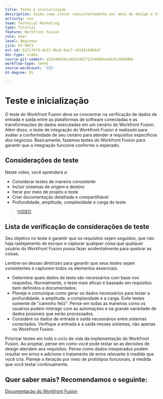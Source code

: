 ```yaml
---
title: Teste e inicialização
description: Saiba como iterar consistentemente por meio de design e teste e criar documentação detalhada e compartilhável ao usar o [!DNL Adobe Workfront Fusion].
activity: use
team: Technical Marketing
type: Tutorial
feature: Workfront Fusion
role: User
level: Beginner
jira: KT-9073
exl-id: 627c767d-de31-4bc6-bac7-c8143c0dbbaf
doc-type: video
source-git-commit: a25a49e59ca483246271214886ea4dc9c10e8d66
workflow-type: tm+mt
source-wordcount: '325'
ht-degree: 0%

---
```


# Teste e inicialização

O teste do Workfront Fusion deve se concentrar na verificação de dados de entrada e saída entre as plataformas de software conectadas e as transformações de dados executadas em um cenário do Workfront Fusion. Além disso, o teste de integração do Workfront Fusion é realizado para avaliar a conformidade de seu cenário para atender a requisitos específicos dos negócios. Basicamente, fazemos testes do Workfront Fusion para garantir que a integração funcione conforme o esperado.

## Considerações de teste

Neste vídeo, você aprenderá a:

* Considerar testes de maneira consistente
* Incluir sistemas de origem e destino
* Iterar por meio de projeto e teste
* Criar documentação detalhada e compartilhável
* Profundidade, amplitude, complexidade e carga do teste

>[!VIDEO](https://video.tv.adobe.com/v/335315/?quality=12&learn=on)

## Lista de verificação de considerações de teste

Seu objetivo no teste é garantir que os requisitos sejam seguidos, que não haja rastejamento de escopo e capturar qualquer coisa que qualquer usuário do Workfront Fusion possa fazer acidentalmente para quebrar as coisas.

Lembre-se dessas diretrizes para garantir que seus testes sejam consistentes e capturem todos os elementos essenciais.

* Determine quais dados de teste são necessários com base nos requisitos. Normalmente, o teste mais eficaz é baseado em requisitos bem definidos e documentados.
* Planeje e comunique como gerar os dados necessários para testar a profundidade, a amplitude, a complexidade e a carga. Evite testes somente de &quot;caminho feliz&quot;. Pense em todas as maneiras como os usuários podem interagir com as automações e na grande variedade de dados possíveis que serão processados.
* Considere os dados de entrada e saída necessários entre sistemas conectados. Verifique a entrada e a saída nesses sistemas, não apenas no Workfront Fusion.

Priorizar testes em todo o ciclo de vida da implementação do Workfront Fusion. Ao projetar, pense em como você pode testar se as decisões de design atendem aos requisitos. Pense como dados inesperados podem resultar em erros e adicione o tratamento de erros relevante à medida que você cria. Planeje a iteração por meio de protótipos funcionais, à medida que você testar continuamente.

## Quer saber mais? Recomendamos o seguinte:

[Documentação do Workfront Fusion](https://experienceleague.adobe.com/docs/workfront/using/adobe-workfront-fusion/workfront-fusion-2.html?lang=en)
